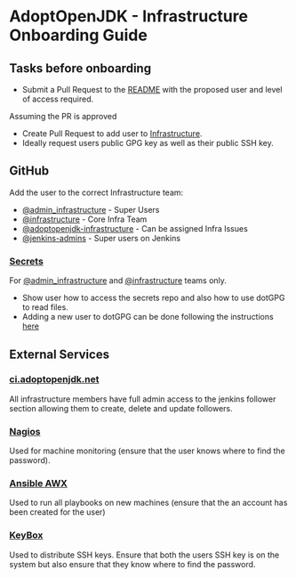 # AdoptOpenJDK - Infrastructure Onboarding Guide

## Tasks before onboarding

- Submit a Pull Request to the [README](README.md) with the proposed user and level of access required.

Assuming the PR is approved

- Create Pull Request to add user to [Infrastructure](https://github.com/adoptium/infrastructure/blob/master/README.md#infrastructure).
- Ideally request users public GPG key as well as their public SSH key.

## GitHub

Add the user to the correct Infrastructure team:

- [@admin_infrastructure](https://github.com/orgs/AdoptOpenJDK/teams/admin_infrastructure) - Super Users
- [@infrastructure](https://github.com/orgs/AdoptOpenJDK/teams/infrastructure) - Core Infra Team
- [@adoptopenjdk-infrastructure](https://github.com/orgs/AdoptOpenJDK/teams/adoptopenjdk-infrastructure) - Can be assigned Infra Issues
- [@jenkins-admins](https://github.com/orgs/AdoptOpenJDK/teams/jenkins-admins) - Super users on Jenkins

### [Secrets](https://github.com/AdoptOpenJDK/secrets)

For [@admin_infrastructure](https://github.com/orgs/AdoptOpenJDK/teams/admin_infrastructure) and
[@infrastructure](https://github.com/orgs/AdoptOpenJDK/teams/infrastructure) teams only.

- Show user how to access the secrets repo and also how to use dotGPG to read files.
- Adding a new user to dotGPG can be done following the instructions [here](https://github.com/AdoptOpenJDK/secrets#adding-users.)

## External Services

### [ci.adoptopenjdk.net](https://ci.adoptopenjdk.net)

All infrastructure members have full admin access to the jenkins follower section allowing them to create, delete and update followers.

### [Nagios](https://nagios.adoptopenjdk.net)

Used for machine monitoring (ensure that the user knows where to find the password).

### [Ansible AWX](https://ansible.adoptopenjdk.net)

Used to run all playbooks on new machines (ensure that the an account has been created for the user)

### [KeyBox](https://keybox.adoptopenjdk.net)

Used to distribute SSH keys. Ensure that both the users SSH key is on the system but also ensure that they know where to find the password.
